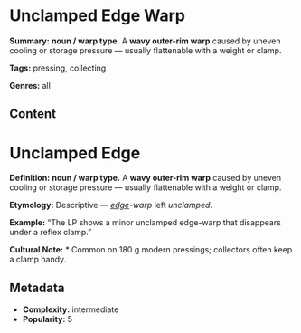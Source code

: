 # Unclamped Edge Warp

**Summary:** **noun / warp type.** A **wavy outer-rim warp** caused by uneven cooling or storage pressure — usually flattenable with a weight or clamp.

**Tags:** pressing, collecting

**Genres:** all

## Content

# Unclamped Edge

**Definition:** **noun / warp type.** A **wavy outer-rim warp** caused by uneven cooling or storage pressure — usually flattenable with a weight or clamp.

**Etymology:** Descriptive — *[edge](../e/edge-warp.md)-warp* left *unclamped*.

**Example:** “The LP shows a minor unclamped edge-warp that disappears under a reflex clamp.”

**Cultural Note:** * Common on 180 g modern pressings; collectors often keep a clamp handy.

## Metadata

- **Complexity:** intermediate
- **Popularity:** 5
